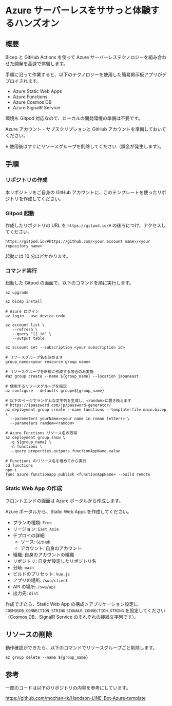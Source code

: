 # Azure サーバーレスをササっと体験するハンズオン

## 概要
Bicep と GitHub Actions を使って Azure サーバーレステクノロジーを組み合わせた開発を高速で体験します。

手順に沿って作業すると、以下のテクノロジーを使用した簡易掲示板アプリがデプロイされます。

- Azure Static Web Apps
- Azure Functions
- Azure Cosmos DB
- Azure SignalR Service

環境も Gitpod 対応なので、ローカルの開発環境の準備は不要です。

Azure アカウント・サブスクリプションと GitHub アカウントを準備しておいてください。

※ 使用後はすぐにリソースグループを削除してください（課金が発生します）。

## 手順

### リポジトリの作成

本リポジトリをご自身の GitHub アカウントに、このテンプレートを使ったリポジトリを作成してください。

### Gitpod 起動

作成したリポジトリの URL を `https://gitpod.io/#` の後ろにつけ、アクセスしてください。

`https://gitpod.io/#https://github.com/<your account name>/<your repository name>`

起動には 10 分ほどかかります。

### コマンド実行

起動した Gitpod の画面で、以下のコマンドを順に実行します。

```
az upgrade

az bicep install

# Azure ログイン
az login --use-device-code

az account list \
   --refresh \
   --query "[].id" \
   --output table

az account set --subscription <your subscription id>

# リソースグループ名を決めます
group_name=<your resource group name>

# リソースグループを新規に作成する場合のみ実施
#az group create --name ${group_name} --location japaneast

# 使用するリソースグループを指定
az configure --defaults group=${group_name}

# 以下のページでランダムな文字列を生成し、<random>に置き換えます
# https://1password.com/jp/password-generator/
az deployment group create --name functions --template-file main.bicep \
  --parameters yourName=<your name in roman letters> \
  --parameters ramdom=<ramdom>

# Azure Functions リソース名の取得
az deployment group show \
  -g ${group_name} \
  -n functions \
  --query properties.outputs.functionAppName.value

# Functions のリソース名を埋めてから実行
cd functions
npm i
func azure functionapp publish <functionAppName> --build remote

```

### Static Web App の作成

フロントエンドの画面は Azure ポータルから作成します。

Azure ポータルから、Static Web Apps を作成してください。

- プランの種類: `Free`
- リージョン: `East Asia`
- デプロイの詳細
  - ソース: `GitHub`
  - アカウント: 自身のアカウント
- 組織: 自身のアカウントの組織
- リポジトリ: 自身が設定したリポジトリ名
- 分岐: `main`
- ビルドのプリセット: `Vue.js`
- アプリの場所: `/swa/client`
- API の場所: `/swa/api`
- 出力先: `dist`

作成できたら、Static Web App の構成＞アプリケーション設定に `COSMOSDB_CONNECTION_STRING` `SIGNALR_CONNECTION_STRING` を設定してください（Cosmos DB、SignalR Service のそれぞれの接続文字列です）。


## リソースの削除
動作確認ができたら、以下のコマンドでリソースグループごと削除します。

```
az group delete --name ${group_name}
```


## 参考
一部のコードは以下のリポジトリの内容を参考にしています。

https://github.com/mochan-tk/Handson-LINE-Bot-Azure-template